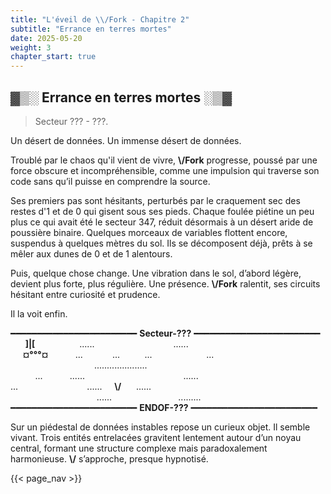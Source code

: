 ```yaml
---
title: "L'éveil de \\/Fork - Chapitre 2"
subtitle: "Errance en terres mortes"
date: 2025-05-20
weight: 3
chapter_start: true
---
```


## ▓▒░ Errance en terres mortes ░▒▓

> Secteur ??? - ???.

Un désert de données. Un immense désert de données.

Troublé par le chaos qu'il vient de vivre, **\\/Fork** progresse, poussé par une force obscure et incompréhensible, comme une impulsion qui traverse son code sans qu’il puisse en comprendre la source.

Ses premiers pas sont hésitants, perturbés par le craquement sec des restes d'1 et de 0 qui gisent sous ses pieds. Chaque foulée piétine un peu plus ce qui avait été le secteur 347, réduit désormais à un désert aride de poussière binaire. Quelques morceaux de variables flottent encore, suspendus à quelques mètres du sol. Ils se décomposent déjà, prêts à se mêler aux dunes de 0 et de 1 alentours.

Puis, quelque chose change. Une vibration dans le sol, d’abord légère, devient plus forte, plus régulière. Une présence. **\\/Fork** ralentit, ses circuits hésitant entre curiosité et prudence.

Il la voit enfin.

<div class="sector-block">
    <div class="sector-content">
    <div class="sector-line">
            ━━━━━━━━━━━━━━━━━━━━━━━━ <strong>Secteur-???</strong> ━━━━━━━━━━━━━━━━━━━━━━━━
        </div>
        <div class="sector-line">
            &nbsp;&nbsp;&nbsp;&nbsp;&nbsp;&nbsp;<strong>]|[</strong>&nbsp;&nbsp;&nbsp;&nbsp;&nbsp;&nbsp;&nbsp;&nbsp;&nbsp;&nbsp;&nbsp;&nbsp;&nbsp;&nbsp;&nbsp;&nbsp;&nbsp;&nbsp;......&nbsp;&nbsp;&nbsp;&nbsp;&nbsp;&nbsp;&nbsp;&nbsp;&nbsp;&nbsp;&nbsp;&nbsp;&nbsp;&nbsp;&nbsp;&nbsp;&nbsp;&nbsp;&nbsp;&nbsp;&nbsp;&nbsp;&nbsp;&nbsp;&nbsp;&nbsp;&nbsp;&nbsp;&nbsp;&nbsp;&nbsp;&nbsp;......&nbsp;&nbsp;&nbsp;&nbsp;&nbsp;&nbsp;&nbsp;
        </div>
        <div class="sector-line">
            &nbsp;&nbsp;&nbsp;&nbsp;&nbsp;<strong>¤°°°¤</strong>&nbsp;&nbsp;&nbsp;&nbsp;&nbsp;&nbsp;&nbsp;&nbsp;&nbsp;&nbsp;&nbsp;...&nbsp;&nbsp;&nbsp;&nbsp;&nbsp;&nbsp;&nbsp;&nbsp;&nbsp;&nbsp;&nbsp;&nbsp;...&nbsp;&nbsp;&nbsp;&nbsp;&nbsp;&nbsp;&nbsp;&nbsp;&nbsp;&nbsp;...&nbsp;&nbsp;&nbsp;&nbsp;&nbsp;&nbsp;&nbsp;&nbsp;&nbsp;&nbsp;&nbsp;&nbsp;&nbsp;&nbsp;&nbsp;&nbsp;&nbsp;&nbsp;&nbsp;&nbsp;&nbsp;&nbsp;...&nbsp;
                </div>
        <div class="sector-line">
            &nbsp;&nbsp;&nbsp;&nbsp;&nbsp;&nbsp;&nbsp;&nbsp;&nbsp;&nbsp;&nbsp;&nbsp;&nbsp;&nbsp;&nbsp;&nbsp;&nbsp;&nbsp;&nbsp;&nbsp;&nbsp;&nbsp;&nbsp;&nbsp;&nbsp;&nbsp;&nbsp;&nbsp;&nbsp;&nbsp;&nbsp;&nbsp;&nbsp;&nbsp;.....................
        </div>
        <div class="sector-line">
            &nbsp;&nbsp;&nbsp;&nbsp;&nbsp;&nbsp;&nbsp;&nbsp;&nbsp;&nbsp;...&nbsp;&nbsp;&nbsp;&nbsp;&nbsp;&nbsp;&nbsp;&nbsp;&nbsp;&nbsp;&nbsp;......&nbsp;&nbsp;&nbsp;&nbsp;&nbsp;&nbsp;&nbsp;&nbsp;&nbsp;&nbsp;&nbsp;&nbsp;&nbsp;&nbsp;&nbsp;&nbsp;&nbsp;&nbsp;&nbsp;&nbsp;&nbsp;&nbsp;&nbsp;&nbsp;&nbsp;&nbsp;&nbsp;&nbsp;&nbsp;&nbsp;&nbsp;&nbsp;&nbsp;&nbsp;&nbsp;&nbsp;&nbsp;&nbsp;&nbsp;&nbsp;......
        </div>
        <div class="sector-line">
            ...&nbsp;&nbsp;&nbsp;&nbsp;&nbsp;&nbsp;&nbsp;&nbsp;&nbsp;&nbsp;&nbsp;&nbsp;&nbsp;&nbsp;&nbsp;&nbsp;&nbsp;&nbsp;&nbsp;&nbsp;&nbsp;&nbsp;&nbsp;&nbsp;&nbsp;&nbsp;&nbsp;&nbsp;......&nbsp;&nbsp;&nbsp;&nbsp;&nbsp;<strong>\/</strong>&nbsp;&nbsp;&nbsp;&nbsp;&nbsp;&nbsp;......&nbsp;&nbsp;&nbsp;&nbsp;&nbsp;&nbsp;&nbsp;&nbsp;&nbsp;&nbsp;&nbsp;&nbsp;&nbsp;&nbsp;&nbsp;&nbsp;&nbsp;&nbsp;&nbsp;&nbsp;&nbsp;&nbsp;
        </div>
        <div class="sector-line">
            &nbsp;&nbsp;&nbsp;&nbsp;&nbsp;&nbsp;&nbsp;&nbsp;&nbsp;&nbsp;&nbsp;&nbsp;&nbsp;&nbsp;&nbsp;&nbsp;&nbsp;&nbsp;&nbsp;&nbsp;&nbsp;&nbsp;&nbsp;&nbsp;&nbsp;&nbsp;&nbsp;&nbsp;&nbsp;&nbsp;&nbsp;&nbsp;&nbsp;&nbsp;&nbsp;......&nbsp;&nbsp;&nbsp;&nbsp;&nbsp;&nbsp;&nbsp;&nbsp;&nbsp;&nbsp;&nbsp;&nbsp;&nbsp;&nbsp;&nbsp;&nbsp;&nbsp;&nbsp;&nbsp;&nbsp;&nbsp;&nbsp;&nbsp;&nbsp;&nbsp;&nbsp;&nbsp;.........
        </div>
        <div class="sector-line">
            ━━━━━━━━━━━━━━━━━━━━━━━━ <strong>ENDOF-???</strong> ━━━━━━━━━━━━━━━━━━━━━━━━
        </div>
    </div>
</div>

Sur un piédestal de données instables repose un curieux objet. Il semble vivant. Trois entités entrelacées gravitent lentement autour d’un noyau central, formant une structure complexe mais paradoxalement harmonieuse. **\\/** s’approche, presque hypnotisé.

{{< page_nav >}}
